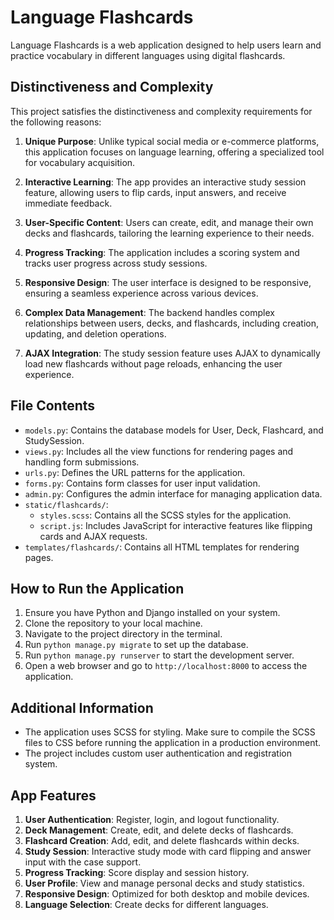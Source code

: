 # Language Flashcards

Language Flashcards is a web application designed to help users learn and practice vocabulary in different languages using digital flashcards.

## Distinctiveness and Complexity

This project satisfies the distinctiveness and complexity requirements for the following reasons:

1. **Unique Purpose**: Unlike typical social media or e-commerce platforms, this application focuses on language learning, offering a specialized tool for vocabulary acquisition.

2. **Interactive Learning**: The app provides an interactive study session feature, allowing users to flip cards, input answers, and receive immediate feedback.

3. **User-Specific Content**: Users can create, edit, and manage their own decks and flashcards, tailoring the learning experience to their needs.

4. **Progress Tracking**: The application includes a scoring system and tracks user progress across study sessions.

5. **Responsive Design**: The user interface is designed to be responsive, ensuring a seamless experience across various devices.

6. **Complex Data Management**: The backend handles complex relationships between users, decks, and flashcards, including creation, updating, and deletion operations.

7. **AJAX Integration**: The study session feature uses AJAX to dynamically load new flashcards without page reloads, enhancing the user experience.

## File Contents

- `models.py`: Contains the database models for User, Deck, Flashcard, and StudySession.
- `views.py`: Includes all the view functions for rendering pages and handling form submissions.
- `urls.py`: Defines the URL patterns for the application.
- `forms.py`: Contains form classes for user input validation.
- `admin.py`: Configures the admin interface for managing application data.
- `static/flashcards/`:
  - `styles.scss`: Contains all the SCSS styles for the application.
  - `script.js`: Includes JavaScript for interactive features like flipping cards and AJAX requests.
- `templates/flashcards/`: Contains all HTML templates for rendering pages.

## How to Run the Application

1. Ensure you have Python and Django installed on your system.
2. Clone the repository to your local machine.
3. Navigate to the project directory in the terminal.
4. Run `python manage.py migrate` to set up the database.
5. Run `python manage.py runserver` to start the development server.
6. Open a web browser and go to `http://localhost:8000` to access the application.

## Additional Information

- The application uses SCSS for styling. Make sure to compile the SCSS files to CSS before running the application in a production environment.
- The project includes custom user authentication and registration system.

## App Features

1. **User Authentication**: Register, login, and logout functionality.
2. **Deck Management**: Create, edit, and delete decks of flashcards.
3. **Flashcard Creation**: Add, edit, and delete flashcards within decks.
4. **Study Session**: Interactive study mode with card flipping and answer input with the case support.
5. **Progress Tracking**: Score display and session history.
6. **User Profile**: View and manage personal decks and study statistics.
7. **Responsive Design**: Optimized for both desktop and mobile devices.
9. **Language Selection**: Create decks for different languages.
